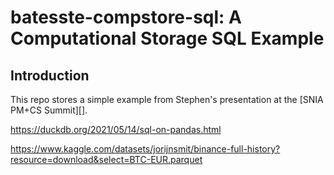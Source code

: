 # batesste-compstore-sql: A Computational Storage SQL Example

## Introduction

This repo stores a simple example from Stephen's presentation at the
[SNIA PM+CS Summit][].


https://duckdb.org/2021/05/14/sql-on-pandas.html

https://www.kaggle.com/datasets/jorijnsmit/binance-full-history?resource=download&select=BTC-EUR.parquet
